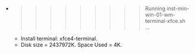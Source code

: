 * >>>>>>>>> Running inst-min-win-01-wm-terminal-xfce.sh ...
  * Install terminal: xfce4-terminal.
  * Disk size = 2437972K. Space Used = 4K.
